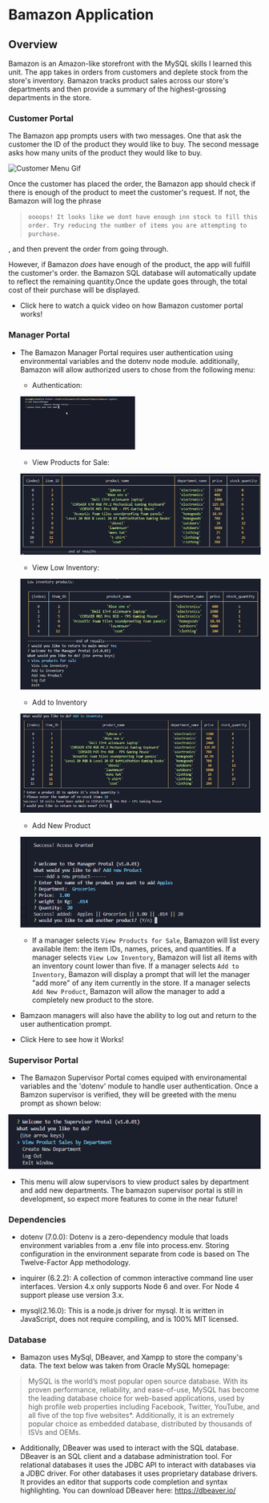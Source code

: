 # Bamazon Application

## Overview

Bamazon is an Amazon-like storefront with the MySQL skills I learned this unit. The app takes in orders from customers and deplete stock from the store's inventory. Bamazon tracks product sales across our store's departments and then provide a summary of the highest-grossing departments in the store.


### Customer Portal

 The Bamazon app prompts users with two messages. One that ask the customer the ID of the product they would like to buy. The second message asks how many units of the product they would like to buy.

 ![Customer Menu Gif](./assets/gifs/CustomerCheckCrop.png)

Once the customer has placed the order, the Bamazon app should check if there is enough of the product to meet the customer's request. If not, the Bamazon will log the phrase 
>`oooops! It looks like we dont have enough inn stock to fill this order. Try reducing the number of items you are attempting to purchase.`

, and then prevent the order from going through.

However, if Bamazon _does_ have enough of the product, the app will fulfill the customer's order. the Bamazon SQL database will automatically update to reflect the remaining quantity.Once the update goes through,  the total cost of their purchase will be displayed.

* Click here to watch a quick video on how Bamazon customer portal works!

### Manager Portal
* The Bamazon Manager Portal requires user authentication using environmental variables and the dotenv node module. additionally, Bamazon will allow authorized users to chose from the following menu:


    * Authentication: 

    ![Supervisor low inv Image](./assets/gifs/SuperAuth.gif)




    * View Products for Sale: 

    ![Manager Products Image](./assets/images/managerprods.png)




    * View Low Inventory:

    ![Manager low inv Image](./assets/images/Low-Inv.png)
   
   
   
    * Add to Inventory

    ![Manager low inv Image](./assets/images/AddInv.png)



    * Add New Product


    ![Manager low inv Image](./assets/images/AddProd.png)






  * If a manager selects `View Products for Sale`, Bamazon will list every available item: the item IDs, names, prices, and quantities. If a manager selects `View Low Inventory`, Bamazon will list all items with an inventory count lower than five. If a manager selects `Add to Inventory`, Bamazon will display a prompt that will let the manager "add more" of any item currently in the store. If a manager selects `Add New Product`, Bamazon will allow the manager to add a completely new product to the store.

* Bamzaon managers will also have the ability to log out and return to the user authentication prompt.

* Click Here to see how it Works!

### Supervisor Portal
* The Bamazon Supervisor Portal comes equiped with environamental variables and the 'dotenv' module to handle user authentication. Once a Bamzon supervisor is verified, they will be greeted with the menu prompt as shown below: 



![Supervisor menu Image](./assets/images/Supermen.png)





* This menu will alow supervisors to view product sales by department and add new departments. The bamazon supervisor portal is still in development, so expect more features to come in the near future!

### Dependencies

* dotenv (7.0.0): Dotenv is a zero-dependency module that loads environment variables from a .env file into process.env. Storing configuration in the environment separate from code is based on The Twelve-Factor App methodology.

* inquirer (6.2.2): A collection of common interactive command line user interfaces. Version 4.x only supports Node 6 and over. For Node 4 support please use version 3.x.

* mysql(2.16.0): This is a node.js driver for mysql. It is written in JavaScript, does not require compiling, and is 100% MIT licensed.


### Database 

* Bamazon uses MySql, DBeaver, and Xampp to store the company's data. The text below was taken from Oracle MySQL homepage:

>MySQL is the world’s most popular open source database. With its proven performance, reliability, and ease-of-use, MySQL has become the leading database choice for web-based applications, used by high profile web properties including Facebook, Twitter, YouTube, and all five of the top five websites*. Additionally, it is an extremely popular choice as embedded database, distributed by thousands of ISVs and OEMs.

* Additionally, DBeaver was used to interact with the SQL database. DBeaver is an SQL client and a database administration tool. For relational databases it uses the JDBC API to interact with databases via a JDBC driver. For other databases it uses proprietary database drivers. It provides an editor that supports code completion and syntax highlighting. You can download DBeaver here: https://dbeaver.io/



